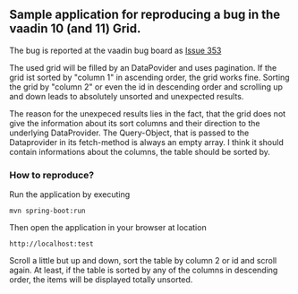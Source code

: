 ## Sample application for reproducing a bug in the vaadin 10 (and 11) Grid.

The bug is reported at the vaadin bug board as [Issue 353](https://github.com/vaadin/vaadin-grid-flow/issues/353) 

The used grid will be filled by an DataPovider and uses pagination. If the grid ist sorted by "column 1" in ascending order, the grid works fine. Sorting the grid by "column 2" or even the id in descending order and scrolling up and down leads to absolutely unsorted and unexpected results.

The reason for the unexpeced results lies in the fact, that the grid does not give the information about its sort columns and their direction to the underlying DataProvider. The Query-Object, that is passed to the Dataprovider in its fetch-method is always an empty array. I think it should contain informations about the columns, the table should be sorted by.

### How to reproduce?
Run the application by executing 

    mvn spring-boot:run
    
Then open the application in your browser at location

    http://localhost:test
    
Scroll a little but up and down, sort the table by column 2 or id and scroll again. At least, if the table is sorted by any of the columns in descending order, the items will be displayed totally unsorted.   

